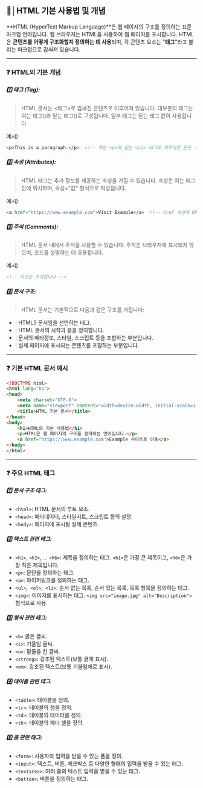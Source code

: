 ## 📂│HTML 기본 사용법 및 개념

**HTML (HyperText Markup Language)**은 웹 페이지의 구조를 정의하는 표준 마크업 언어입니다. 웹 브라우저는 HTML을 사용하여 웹 페이지를 표시합니다. HTML은 **콘텐츠를 어떻게 구조화할지 정의하는 데 사용**되며, 각 콘텐츠 요소는 "**태그**"라고 불리는 마크업으로 감싸져 있습니다.
* * *

### ❓ **HTML의 기본 개념**

##### 1️⃣ **태그 (Tag):**

> HTML 문서는 <태그>로 감싸진 콘텐츠로 이루어져 있습니다. 대부분의 태그는 여는 태그(<tag>)와 닫는 태그(</tag>)로 구성됩니다. 일부 태그는 닫는 태그 없이 사용됩니다.

 예시)
```html
<p>This is a paragraph.</p>  <!-- 여는 <p>와 닫는 </p> 태그로 이루어진 문단 -->
```

##### 2️⃣ **속성 (Attributes):**

> HTML 태그는 추가 정보를 제공하는 속성을 가질 수 있습니다. 속성은 여는 태그 안에 위치하며, 속성="값" 형식으로 작성됩니다.

예시)
```html
<a href="https://www.example.com">Visit Example</a>  <!-- href 속성에 URL 지정 -->
```

##### 3️⃣ **주석 (Comments):**

> HTML 문서 내에서 주석을 사용할 수 있습니다. 주석은 브라우저에 표시되지 않으며, 코드를 설명하는 데 유용합니다.

예시)
```html
<!-- 이곳은 주석입니다 -->
```

##### 4️⃣ **문서 구조:**

> HTML 문서는 기본적으로 다음과 같은 구조를 가집니다:

- **<!DOCTYPE html>**: HTML5 문서임을 선언하는 태그.
- **<html>**: HTML 문서의 시작과 끝을 정의합니다.
- **<head>**: 문서의 메타정보, 스타일, 스크립트 등을 포함하는 부분입니다.
- **<body>**: 실제 페이지에 표시되는 콘텐츠를 포함하는 부분입니다.
* * *

### ❓ **기본 HTML 문서 예시**

```html
<!DOCTYPE html>
<html lang="ko">
<head>
    <meta charset="UTF-8">
    <meta name="viewport" content="width=device-width, initial-scale=1.0">
    <title>HTML 기본 문서</title>
</head>
<body>
    <h1>HTML의 기본 사용법</h1>
    <p>HTML은 웹 페이지의 구조를 정의하는 언어입니다.</p>
    <a href="https://www.example.com">Example 사이트로 이동</a>
</body>
</html>
```
* * *

### ❓ **주요 HTML 태그**

##### 1️⃣ **문서 구조 태그:**

* `<html>`: HTML 문서의 루트 요소.
* `<head>`: 메타데이터, 스타일시트, 스크립트 등의 설정.
* `<body>`: 페이지에 표시될 실제 콘텐츠.

##### 2️⃣ **텍스트 관련 태그:**

* `<h1>`, `<h2>`, ... `<h6>`: 제목을 정의하는 태그. `<h1>`은 가장 큰 제목이고, `<h6>`은 가장 작은 제목입니다.
* `<p>`: 문단을 정의하는 태그.
* `<a>`: 하이퍼링크를 정의하는 태그.
* `<ul>`,` <ol>`,` <li>`: 순서 없는 목록, 순서 있는 목록, 목록 항목을 정의하는 태그.
* `<img>`: 이미지를 표시하는 태그. `<img src="image.jpg" alt="Description">` 형식으로 사용.

##### 3️⃣ **형식 관련 태그:**

* `<b>` 굵은 글씨.
* `<i>`: 기울임 글씨.
* `<u>`: 밑줄을 친 글씨.
* `<strong>`: 강조된 텍스트(보통 굵게 표시).
* `<em>`: 강조된 텍스트(보통 기울임체로 표시).

##### 4️⃣ **테이블 관련 태그:**

* `<table>`: 테이블을 정의.
* `<tr>`: 테이블의 행을 정의.
* `<td>`: 테이블의 데이터를 정의.
* `<th>`: 테이블의 헤더 셀을 정의.

##### 5️⃣ **폼 관련 태그:**

* `<form>`: 사용자의 입력을 받을 수 있는 폼을 정의.
* `<input>`: 텍스트, 버튼, 체크박스 등 다양한 형태의 입력을 받을 수 있는 태그.
* `<textarea>`: 여러 줄의 텍스트 입력을 받을 수 있는 태그.
* `<button>`: 버튼을 정의하는 태그.
